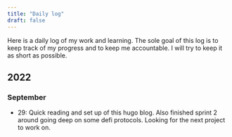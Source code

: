 ```yaml
---
title: "Daily log"
draft: false
---
```


Here is a daily log of my work and learning. The sole goal of this log is to keep track of my progress and to keep me accountable. I will try to keep it as short as possible.

## 2022

### September
* 29: Quick reading and set up of this hugo blog. Also finished sprint 2 around going deep on some defi protocols. Looking for the next project to work on.